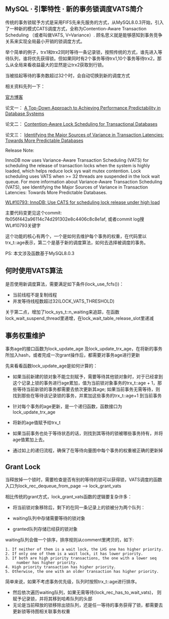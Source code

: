 ## MySQL · 引擎特性 · 新的事务锁调度VATS简介


传统的事务锁赋予方式是采用FIFS先来先服务的方式，从MySQL8.0.3开始，引入了一种新的模式CATS调度方式，全称为Contention-Aware Transaction Scheduling （或者叫做VATS, V=Variance）. 顾名思义就是能够感知到事务竞争关系来实现全局最小开销的锁调度方式。  


举个简单的例子，trx1和trx2同时等待一条记录锁，按照传统的方式，谁先进入等待队列，谁将优先获得锁。但如果同时有2个事务等待trx1,10个事务等待trx2，那么从全局来看收益最大的显然是让trx2获取到行锁。  


当被挂起等待的事务数超过32个时，会自动切换到新的调度方式  


相关资料先列一下：  


[官方博客][0]  


论文一：
[A Top-Down Approach to Achieving Performance Predictability in Database Systems][1]  


论文二：
[Contention-Aware Lock Scheduling for Transactional Databases][2]  


论文三：
[Identifying the Major Sources of Variance in Transaction Latencies: Towards More Predictable Databases][3]  


Release Note:  

InnoDB now uses Variance-Aware Transaction Scheduling (VATS) for scheduling the release of transaction locks when the system is highly loaded, which helps reduce lock sys wait mutex contention. Lock scheduling uses VATS when >= 32 threads are suspended in the lock wait queue.
For more information about Variance-Aware Transaction Scheduling (VATS), see Identifying the Major Sources of Variance in Transaction Latencies: Towards More Predictable Databases.  

[WL#10793: InnoDB: Use CATS for scheduling lock release under high load][4]  


主要代码变更见这个commit: fb056f442a96114c74d291302e8c4406c8c8e1af, 或者commit log搜WL#10793关键字  


这个功能的核心有两个，一个是如何去维护每个事务的权重，在代码里以trx_t::age表示，第二个是基于新的调度算法，如何去选择被调度的事务。  


PS: 本文涉及函数基于MySQL8.0.3  

## 何时使用VATS算法

是否使用新调度算法，需要满足如下条件(lock_use_fcfs())：  


* 当前线程不是复制线程
* 并发等待线程数超过32(LOCK_VATS_THRESHOLD)



关于第二点，增加了lock_sys_t::n_waiting来追踪，在函数lock_wait_suspend_thread里递增，在lock_wait_table_release_slot里递减  

## 事务权重维护

事务age的接口函数为lock_update_age 及lock_update_trx_age，在将新的事务所加入hash，或者完成一次grant操作后，都需要对事务age进行更新  


先来看看函数lock_update_age是如何计算的：  


* 如果当前新建的锁对象不能立刻赋予，需要等待其他锁对象时，对于已经拿到这个记录上锁的事务进行age累加，值为当前锁对象事务的trx_t::age + 1，那些等待当前新锁的事务都需要去依次更新其age;
如果当前事务无需等待，则找到那些在等待该记录锁的事务，并累加这些事务的trx_t::age+1 到当前事务
* 针对每个事务的age更新，是一个递归函数，函数接口为lock_update_trx_age
  

* 将新的age值赋予给trx_t
* 如果当前事务也处于等待状态的话，则找到其等待的锁被哪些事务持有，并将age值累加上去。
    

  
* 通过如上的递归流程，确保了在等待向量图中每个事务的权重被正确的更新掉


## Grant Lock

当释放掉一个锁时，需要检查是否有别的等待的锁可以获得锁，VATS调度的函数入口为lock_rec_dequeue_from_page –> lock_grant_vats  


相比传统的grant方式，lock_grant_vats函数的逻辑要复杂许多：  


* 将当前锁对象移除后，剩下的在同一条记录上的锁被分为两个队列：
  

* waiting队列中存储需要等待的锁对象
* granted队列存储已经获的锁对象
    



waiting队列会做一个排序，排序规则从comment里拷贝的，如下:  

```LANG
1. If neither of them is a wait lock, the LHS one has higher priority.
2. If only one of them is a wait lock, it has lower priority.
3. If both are high priority transactions, the one with a lower seq
     number has higher priority.
4. High priority transaction has higher priority.
5. Otherwise, the one with an older transaction has higher priority.

```


简单来说，如果不考虑事务优先级，队列时按照trx_t::age进行排序。  


* 然后依次遍历waiting队列，如果无需等待(lock_rec_has_to_wait_vats)， 则赋予记录锁，并将其移到哈希队列的头部
* 无论是当前释放的锁移除出锁队列，还是任一等待的事务获得了锁，都需要去更新锁等待图相关联事务权重



[0]: https://mysqlserverteam.com/contention-aware-transaction-scheduling-arriving-in-innodb-to-boost-performance/?spm=a2c4e.11153940.blogcont277682.11.43c15da8hvlVKO
[1]: http://web.eecs.umich.edu/~mozafari/php/data/uploads/sigmod_2017_predictability.pdf?spm=a2c4e.11153940.blogcont277682.12.43c15da8hvlVKO&file=sigmod_2017_predictability.pdf
[2]: http://web.eecs.umich.edu/~mozafari/php/data/uploads/lock-schd-report.pdf?spm=a2c4e.11153940.blogcont277682.13.43c15da8hvlVKO&file=lock-schd-report.pdf
[3]: https://arxiv.org/pdf/1602.01871.pdf?spm=a2c4e.11153940.blogcont277682.14.43c15da8hvlVKO&file=1602.01871.pdf
[4]: https://dev.mysql.com/worklog/task/?spm=a2c4e.11153940.blogcont277682.15.43c15da8KD7n8r&id=10793